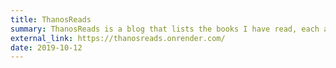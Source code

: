 ```yaml
---
title: ThanosReads
summary: ThanosReads is a blog that lists the books I have read, each accompanied by a quote from the book.
external_link: https://thanosreads.onrender.com/
date: 2019-10-12    
---
```

